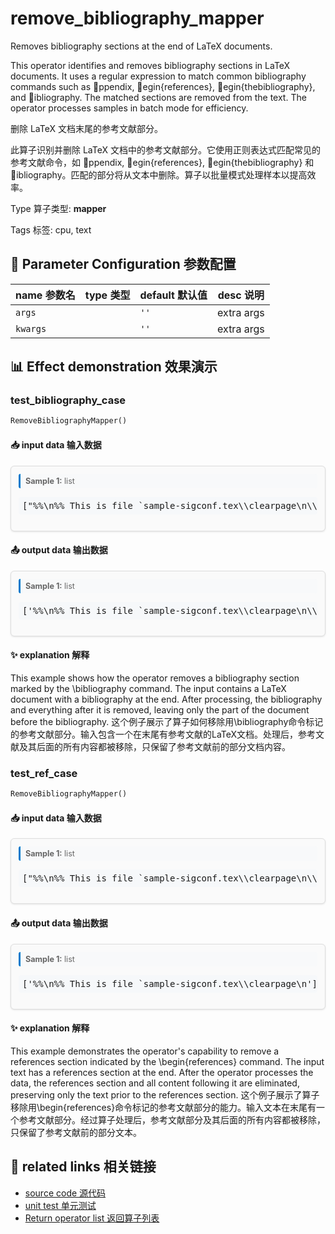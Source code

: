 # remove_bibliography_mapper

Removes bibliography sections at the end of LaTeX documents.

This operator identifies and removes bibliography sections in LaTeX documents. It uses a regular expression to match common bibliography commands such as ppendix, egin{references}, egin{thebibliography}, and ibliography. The matched sections are removed from the text. The operator processes samples in batch mode for efficiency.

删除 LaTeX 文档末尾的参考文献部分。

此算子识别并删除 LaTeX 文档中的参考文献部分。它使用正则表达式匹配常见的参考文献命令，如 ppendix, egin{references}, egin{thebibliography} 和 ibliography。匹配的部分将从文本中删除。算子以批量模式处理样本以提高效率。

Type 算子类型: **mapper**

Tags 标签: cpu, text

## 🔧 Parameter Configuration 参数配置
| name 参数名 | type 类型 | default 默认值 | desc 说明 |
|--------|------|--------|------|
| `args` |  | `''` | extra args |
| `kwargs` |  | `''` | extra args |

## 📊 Effect demonstration 效果演示
### test_bibliography_case
```python
RemoveBibliographyMapper()
```

#### 📥 input data 输入数据
<div class="sample-card" style="border:1px solid #ddd; padding:12px; margin:8px 0; border-radius:6px; background:#fafafa; box-shadow:0 1px 3px rgba(0,0,0,0.1);"><div class="sample-header" style="background:#f8f9fa; padding:4px 8px; margin-bottom:6px; border-radius:3px; font-size:0.9em; color:#666; border-left:3px solid #007acc;"><strong>Sample 1:</strong> list</div><pre style="padding:6px; background:#f6f8fa; border-radius:4px; overflow-x:auto; white-space:pre; word-wrap:normal;">[&quot;%%\n%% This is file `sample-sigconf.tex\\clearpage\n\\bibliographystyle{ACM-Reference-Format}\n\\bibliography{sample-base}\n\\end{document}\n\\endinput\n%%\n%% End of file `sample-sigconf.tex&#x27;.\n&quot;]</pre></div>

#### 📤 output data 输出数据
<div class="sample-card" style="border:1px solid #ddd; padding:12px; margin:8px 0; border-radius:6px; background:#fafafa; box-shadow:0 1px 3px rgba(0,0,0,0.1);"><div class="sample-header" style="background:#f8f9fa; padding:4px 8px; margin-bottom:6px; border-radius:3px; font-size:0.9em; color:#666; border-left:3px solid #007acc;"><strong>Sample 1:</strong> list</div><pre style="padding:6px; background:#f6f8fa; border-radius:4px; overflow-x:auto; white-space:pre; word-wrap:normal;">[&#x27;%%\n%% This is file `sample-sigconf.tex\\clearpage\n\\bibliographystyle{ACM-Reference-Format}\n&#x27;]</pre></div>

#### ✨ explanation 解释
This example shows how the operator removes a bibliography section marked by the \bibliography command. The input contains a LaTeX document with a bibliography at the end. After processing, the bibliography and everything after it is removed, leaving only the part of the document before the bibliography.
这个例子展示了算子如何移除用\bibliography命令标记的参考文献部分。输入包含一个在末尾有参考文献的LaTeX文档。处理后，参考文献及其后面的所有内容都被移除，只保留了参考文献前的部分文档内容。

### test_ref_case
```python
RemoveBibliographyMapper()
```

#### 📥 input data 输入数据
<div class="sample-card" style="border:1px solid #ddd; padding:12px; margin:8px 0; border-radius:6px; background:#fafafa; box-shadow:0 1px 3px rgba(0,0,0,0.1);"><div class="sample-header" style="background:#f8f9fa; padding:4px 8px; margin-bottom:6px; border-radius:3px; font-size:0.9em; color:#666; border-left:3px solid #007acc;"><strong>Sample 1:</strong> list</div><pre style="padding:6px; background:#f6f8fa; border-radius:4px; overflow-x:auto; white-space:pre; word-wrap:normal;">[&quot;%%\n%% This is file `sample-sigconf.tex\\clearpage\n\\begin{references}\n\\end{document}\n\\endinput\n%%\n%% End of file `sample-sigconf.tex&#x27;.\n&quot;]</pre></div>

#### 📤 output data 输出数据
<div class="sample-card" style="border:1px solid #ddd; padding:12px; margin:8px 0; border-radius:6px; background:#fafafa; box-shadow:0 1px 3px rgba(0,0,0,0.1);"><div class="sample-header" style="background:#f8f9fa; padding:4px 8px; margin-bottom:6px; border-radius:3px; font-size:0.9em; color:#666; border-left:3px solid #007acc;"><strong>Sample 1:</strong> list</div><pre style="padding:6px; background:#f6f8fa; border-radius:4px; overflow-x:auto; white-space:pre; word-wrap:normal;">[&#x27;%%\n%% This is file `sample-sigconf.tex\\clearpage\n&#x27;]</pre></div>

#### ✨ explanation 解释
This example demonstrates the operator's capability to remove a references section indicated by the \begin{references} command. The input text has a references section at the end. After the operator processes the data, the references section and all content following it are eliminated, preserving only the text prior to the references section.
这个例子展示了算子移除用\begin{references}命令标记的参考文献部分的能力。输入文本在末尾有一个参考文献部分。经过算子处理后，参考文献部分及其后面的所有内容都被移除，只保留了参考文献前的部分文本。


## 🔗 related links 相关链接
- [source code 源代码](../../../data_juicer/ops/mapper/remove_bibliography_mapper.py)
- [unit test 单元测试](../../../tests/ops/mapper/test_remove_bibliography_mapper.py)
- [Return operator list 返回算子列表](../../Operators.md)